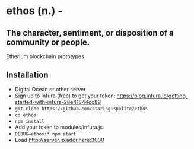 # ethos (n.) -
## The character, sentiment, or disposition of a community or people.

Etherium blockchain prototypes

## Installation

* Digital Ocean or other server
* Sign up to Infura (free) to get your token: https://blog.infura.io/getting-started-with-infura-28e41844cc89
* `git clone https://github.com/staringispolite/ethos`
* `cd ethos`
* `npm install`
* Add your token to modules/infura.js
* `DEBUG=ethos:* npm start`
* Load http://server.ip.addr.here:3000

